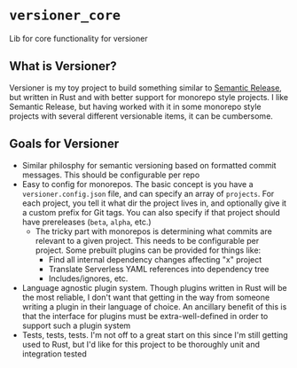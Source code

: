 # `versioner_core`

Lib for core functionality for versioner

## What is Versioner?

Versioner is my toy project to build something similar to [Semantic Release](https://semantic-release.gitbook.io/semantic-release/),
but written in Rust and with better support for monorepo style projects. I
like Semantic Release, but having worked with it in some monorepo style projects
with several different versionable items, it can be cumbersome.

## Goals for Versioner

- Similar philosphy for semantic versioning based on formatted commit messages.
  This should be configurable per repo
- Easy to config for monorepos. The basic concept is you have a `versioner.config.json`
  file, and can specify an array of `projects`. For each project, you tell it
  what dir the project lives in, and optionally give it a custom prefix for Git
  tags. You can also specify if that project should have prereleases (`beta`,
  `alpha`, etc.)
  - The tricky part with monorepos is determining what commits are relevant to a
    given project. This needs to be configurable per project. Some prebuilt plugins
    can be provided for things like:
    - Find all internal dependency changes affecting "x" project
    - Translate Serverless YAML references into dependency tree
    - Includes/ignores, etc.
- Language agnostic plugin system. Though plugins written in Rust will be the
  most reliable, I don't want that getting in the way from someone writing a plugin
  in their language of choice. An ancillary benefit of this is that the interface
  for plugins must be extra-well-defined in order to support such a plugin system
- Tests, tests, tests. I'm not off to a great start on this since I'm still getting
  used to Rust, but I'd like for this project to be thoroughly unit and integration
  tested
